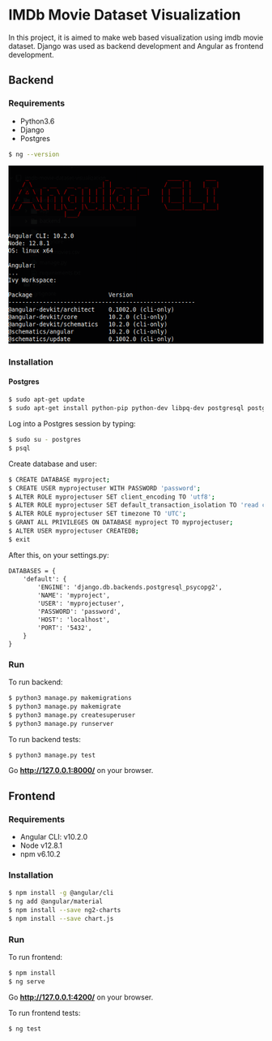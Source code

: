 # IMDb Movie Dataset Visualization

In this project, it is aimed to make web based visualization using imdb movie dataset.
Django was used as backend development and Angular as frontend development.

## Backend

### Requirements
* Python3.6
* Django
* Postgres

```sh
$ ng --version
```
![Picture](/angular.png)


### Installation

#### Postgres

```sh
$ sudo apt-get update
$ sudo apt-get install python-pip python-dev libpq-dev postgresql postgresql-contrib
```

 Log into a Postgres session by typing:

 ```sh
 $ sudo su - postgres
 $ psql
 ```

 Create database and user:

 ```sh
 $ CREATE DATABASE myproject;
 $ CREATE USER myprojectuser WITH PASSWORD 'password';
 $ ALTER ROLE myprojectuser SET client_encoding TO 'utf8';
 $ ALTER ROLE myprojectuser SET default_transaction_isolation TO 'read committed';
 $ ALTER ROLE myprojectuser SET timezone TO 'UTC';
 $ GRANT ALL PRIVILEGES ON DATABASE myproject TO myprojectuser;
 $ ALTER USER myprojectuser CREATEDB;
 $ exit
 ```

 After this, on your settings.py:

  ```
  DATABASES = {
      'default': {
          'ENGINE': 'django.db.backends.postgresql_psycopg2',
          'NAME': 'myproject',
          'USER': 'myprojectuser',
          'PASSWORD': 'password',
          'HOST': 'localhost',
          'PORT': '5432',
      }
  }
  ```

### Run
To run backend:

```sh
$ python3 manage.py makemigrations
$ python3 manage.py makemigrate
$ python3 manage.py createsuperuser
$ python3 manage.py runserver
```

To run backend tests:

```sh
$ python3 manage.py test
```

Go **http://127.0.0.1:8000/** on your browser.


## Frontend

### Requirements
* Angular CLI: v10.2.0
* Node v12.8.1
* npm v6.10.2

### Installation

```sh
$ npm install -g @angular/cli
$ ng add @angular/material
$ npm install --save ng2-charts
$ npm install --save chart.js
```

### Run
To run frontend:

```sh
$ npm install
$ ng serve
```

Go **http://127.0.0.1:4200/** on your browser.

To run frontend tests:

```sh
$ ng test
```
